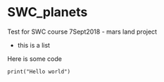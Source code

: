 # SWC_planets
Test for SWC course 7Sept2018 - mars land project

* this is a list

Here is some code

`print("Hello world")`


